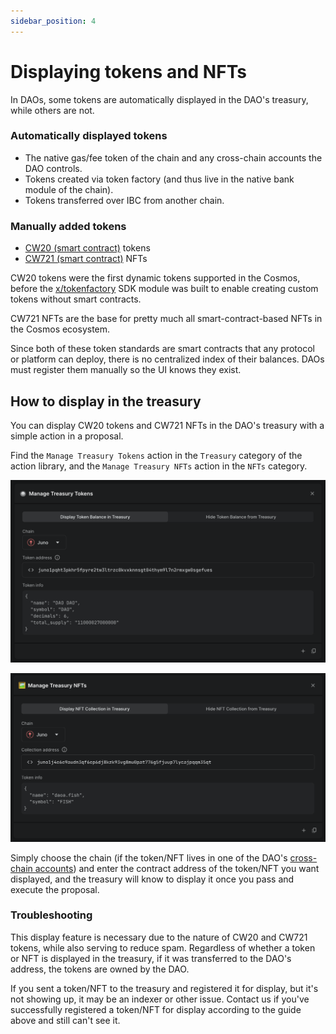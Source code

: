 ```yaml
---
sidebar_position: 4
---
```


# Displaying tokens and NFTs

In DAOs, some tokens are automatically displayed in the DAO's treasury, while others are not.

### Automatically displayed tokens

* The native gas/fee token of the chain and any cross-chain accounts the DAO controls.
* Tokens created via token factory (and thus live in the native bank module of the chain).
* Tokens transferred over IBC from another chain.

### Manually added tokens

* [CW20 (smart contract)](https://github.com/CosmWasm/cw-plus/blob/main/packages/cw20/README.md) tokens
* [CW721 (smart contract)](https://github.com/public-awesome/cw-nfts/blob/main/packages/cw721/README.md) NFTs

CW20 tokens were the first dynamic tokens supported in the Cosmos, before the [x/tokenfactory](https://docs.osmosis.zone/osmosis-core/modules/tokenfactory/) SDK module was built to enable creating custom tokens without smart contracts.

CW721 NFTs are the base for pretty much all smart-contract-based NFTs in the Cosmos ecosystem.

Since both of these token standards are smart contracts that any protocol or platform can deploy, there is no centralized index of their balances. DAOs must register them manually so the UI knows they exist.

## How to display in the treasury

You can display CW20 tokens and CW721 NFTs in the DAO's treasury with a simple action in a proposal.

Find the `Manage Treasury Tokens` action in the `Treasury` category of the action library, and the `Manage Treasury NFTs` action in the `NFTs` category.

![Manage Treasury Tokens action](../../../static/img/dao-management/treasury-manage-tokens.png)

![Manage Treasury NFTs action](../../../static/img/dao-management/treasury-manage-nfts.png)

Simply choose the chain (if the token/NFT lives in one of the DAO's [cross-chain accounts](cross-chain/)) and enter the contract address of the token/NFT you want displayed, and the treasury will know to display it once you pass and execute the proposal.

### Troubleshooting

This display feature is necessary due to the nature of CW20 and CW721 tokens, while also serving to reduce spam. Regardless of whether a token or NFT is displayed in the treasury, if it was transferred to the DAO's address, the tokens are owned by the DAO.

If you sent a token/NFT to the treasury and registered it for display, but it's not showing up, it may be an indexer or other issue. Contact us if you've successfully registered a token/NFT for display according to the guide above and still can't see it.
